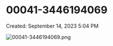 # 00041-3446194069

Created: September 14, 2023 5:04 PM

![00041-3446194069.png](00041-3446194069%20636297dc45bf43e5ac3678d0a865bd85/00041-3446194069.png)